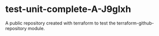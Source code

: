 # test-unit-complete-A-J9glxh
A public repository created with terraform to test the terraform-github-repository module.

